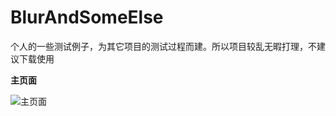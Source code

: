 # BlurAndSomeElse
个人的一些测试例子，为其它项目的测试过程而建。所以项目较乱无暇打理，不建议下载使用

**主页面**

![主页面](https://raw.githubusercontent.com/GreysonHop/BlurAndSomeElse/master/app/md_res/WeChatTag_pic_s.jpg)
